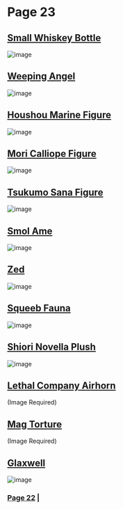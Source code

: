 # Page 23
## [Small Whiskey Bottle](https://discord.com/channels/512287844258021376/1132040858343059638/1188316670025015306)
![image](https://github.com/madrod228/voicesoftheprinter/assets/9602000/a51d1a33-1876-4413-a321-1a2141cb1a90)
## [Weeping Angel](https://discord.com/channels/512287844258021376/1132040858343059638/1188338607421935676)
![image](https://github.com/madrod228/voicesoftheprinter/assets/9602000/598b6b45-acbf-4526-b997-49ef70172ffd)
## [Houshou Marine Figure](https://discord.com/channels/512287844258021376/1132040858343059638/1188694159276638278)
![image](https://github.com/madrod228/voicesoftheprinter/assets/9602000/c6b21437-a401-480a-b36a-916d3a7863b3)
## [Mori Calliope Figure](https://discord.com/channels/512287844258021376/1132040858343059638/1189067066813198406)
![image](https://github.com/madrod228/voicesoftheprinter/assets/9602000/ccd0c0da-c071-4dcc-aac7-a77ca0191516)
## [Tsukumo Sana Figure](https://discord.com/channels/512287844258021376/1132040858343059638/1189067310250594325)
![image](https://github.com/madrod228/voicesoftheprinter/assets/9602000/3695fe08-15cc-46c9-85bf-c0779de39693)
## [Smol Ame](https://discord.com/channels/512287844258021376/1132040858343059638/1189119073351639050)
![image](https://github.com/madrod228/voicesoftheprinter/assets/9602000/14ee6197-f5a5-4247-ac32-7c66aa8af2c8)
## [Zed](https://discord.com/channels/512287844258021376/1132040858343059638/1189273934491824179)
![image](https://github.com/madrod228/voicesoftheprinter/assets/9602000/d187679f-80a8-44f2-8aea-fffc9f646e15)
## [Squeeb Fauna](https://discord.com/channels/512287844258021376/1132040858343059638/1189461975420375110)
![image](https://github.com/madrod228/voicesoftheprinter/assets/9602000/647ae953-8db3-4924-ac29-71f903a42ff7)
## [Shiori Novella Plush](https://discord.com/channels/512287844258021376/1132040858343059638/1189478646503706624)
![image](https://github.com/madrod228/voicesoftheprinter/assets/9602000/41bbfa1a-1b0f-463b-b126-ec9c540ca4f2)
## [Lethal Company Airhorn](https://discord.com/channels/512287844258021376/1132040858343059638/1189519968702824498)
(Image Required)
## [Mag Torture](https://discord.com/channels/512287844258021376/1132040858343059638/1189545790897668166)
(Image Required)
## [Glaxwell](https://discord.com/channels/512287844258021376/1132040858343059638/1189617435259699241)
![image](https://github.com/madrod228/voicesoftheprinter/assets/9602000/90a195c3-c9be-42f9-9e41-34ab5969dab4)


### [Page 22](https://github.com/madrod228/voicesoftheprinter/blob/2c35d8678422c799e5926e212bbeaf077cc13409/Page%2022.md) |
